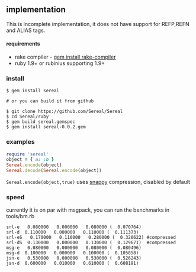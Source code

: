 ## implementation

This is incomplete implementation, it does not have support for REFP,REFN and ALIAS tags. 

#### requirements

* rake compiler - [gem install rake-compiler](https://github.com/luislavena/rake-compiler)
* ruby 1.9+ or rubinius supporting 1.9+

### install
```
$ gem install sereal

# or you can build it from github

$ git clone https://github.com/Sereal/Sereal
$ cd Sereal/ruby
$ gem build sereal.gemspec 
$ gem install sereal-0.0.2.gem 
```

### examples

```ruby
require 'sereal'
object = { a: :b }
Sereal.encode(object)
Sereal.decode(Sereal.encode(object))
```
`Sereal.encode(object,true)` uses [snappy](http://code.google.com/p/snappy/) compression, disabled by default

### speed

currently it is on par with msgpack, you can run the benchmarks in tools/bm.rb

```
srl-e   0.080000   0.000000   0.080000 (  0.070764)
srl-d  0.110000   0.000000   0.110000 (  0.111373)
srl-eS   0.170000   0.110000   0.280000 (  0.320622) #compressed
srl-dS  0.130000   0.000000   0.130000 (  0.129671)  #compressed 
msg-e   0.080000   0.000000   0.080000 (  0.080496)
msg-d  0.100000   0.000000   0.100000 (  0.105858)
jsn-e   0.530000   0.000000   0.530000 (  0.526243)
jsn-d  0.600000   0.010000   0.610000 (  0.608191)
```
